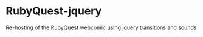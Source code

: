 RubyQuest-jquery
================

Re-hosting of the RubyQuest webcomic using jquery transitions and sounds
